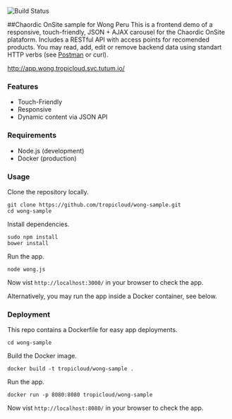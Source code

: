 ![Build Status](https://circleci.com/gh/tropicloud/wong-sample.png?circle-token=9c180e4e36fc7229a51e4520b4837668f72b89c1 "Build Status")

##Chaordic OnSite sample for Wong Peru
This is a frontend demo of a responsive, touch-friendly, JSON + AJAX carousel for the Chaordic OnSite plataform. Includes a RESTful API with access points for recomended products. You may read, add, edit or remove backend data using standart HTTP verbs (see [Postman](https://www.getpostman.com/) or curl).

http://app.wong.tropicloud.svc.tutum.io/

### Features
* Touch-Friendly 
* Responsive
* Dynamic content via JSON API

### Requirements
* Node.js (development)
* Docker (production)

### Usage

Clone the repository locally.
```shell
git clone https://github.com/tropicloud/wong-sample.git
cd wong-sample
```

Install dependencies.
```shell
sudo npm install
bower install
```

Run the app.
```shell
node wong.js
```

Now vist `http://localhost:3000/` in your browser to check the app.

Alternatively, you may run the app inside a Docker container, see below.

### Deployment

This repo contains a Dockerfile for easy app deployments.

```shell
cd wong-sample
```

Build the Docker image.
```shell
docker build -t tropicloud/wong-sample .
```

Run the app.
```shell
docker run -p 8080:8080 tropicloud/wong-sample
```

Now vist `http://localhost:8080/` in your browser to check the app.
